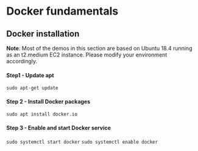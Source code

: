 # Docker fundamentals

## Docker installation

**Note**: Most of the demos in this section are based on Ubuntu 18.4 running as an t2.medium EC2 instance. Please modify your environment accordingly.

#### Step1 - Update apt
`sudo apt-get update`

#### Step 2 - Install Docker packages
`sudo apt install docker.io`

#### Step 3 - Enable and start Docker service
`sudo systemctl start docker`
`sudo systemctl enable docker`
<!--stackedit_data:
eyJoaXN0b3J5IjpbMzc0MjU2MTg3LC0xODI5NjYyNDU3XX0=
-->